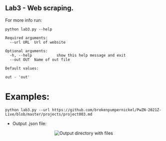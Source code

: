 ## Lab3 - Web scraping.

For more info run:
```
python lab3.py --help
```

```
Required arguments:
  --url URL  Url of website

Optional arguments:
  -h, --help           show this help message and exit
  --out OUT  Name of out file
```

```
Default values:

out - 'out'
```

# Examples:

```python lab3.py --url https://github.com/brokenpumpernickel/PwZN-2021Z-Live/blob/master/projects/project003.md```
 
- Output .json file: 
<p align="center">
  <img src="https://user-images.githubusercontent.com/61660055/138491200-6acef225-4d9f-4ef6-b10a-d60689f6762c.png" alt="Output directory with files"/>
</p>

